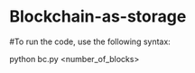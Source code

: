 # Blockchain-as-storage

#To run the code, use the following syntax:

python bc.py <number_of_blocks>
